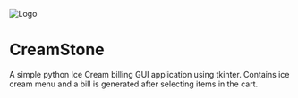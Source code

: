 
![Logo](https://images.unsplash.com/photo-1567206563064-6f60f40a2b57?ixlib=rb-1.2.1&ixid=MnwxMjA3fDB8MHxwaG90by1wYWdlfHx8fGVufDB8fHx8&auto=format&fit=crop&w=774&q=80)


# CreamStone

A simple python Ice Cream billing GUI application using tkinter.
Contains ice cream menu and a bill is generated after selecting items in the cart.


